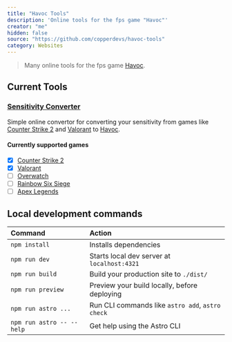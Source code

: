 ```yaml
---
title: "Havoc Tools"
description: 'Online tools for the fps game "Havoc"'
creator: "me"
hidden: false
source: "https://github.com/copperdevs/havoc-tools"
category: Websites
---
```


> Many online tools for the fps game [Havoc](https://store.steampowered.com/app/2149290/Havoc/).

## Current Tools

### [Sensitivity Converter](https://copperdevs.github.io/havoc-tools/tools/sensitivity-calculator/)

Simple online convertor for converting your sensitivity from games like [Counter Strike 2](https://store.steampowered.com/app/730/CounterStrike_2/) and [Valorant](https://playvalorant.com/en-us/) to [Havoc](https://store.steampowered.com/app/2149290/Havoc/).

#### Currently supported games

- [x] [Counter Strike 2](https://store.steampowered.com/app/730/CounterStrike_2/)
- [x] [Valorant](https://playvalorant.com/en-us/)
- [ ] [Overwatch](https://overwatch.blizzard.com/en-us/)
- [ ] [Rainbow Six Siege](https://www.ubisoft.com/en-us/game/rainbow-six/siege)
- [ ] [Apex Legends](https://www.ea.com/games/apex-legends)

## Local development commands

| Command                   | Action                                           |
| :------------------------ | :----------------------------------------------- |
| `npm install`             | Installs dependencies                            |
| `npm run dev`             | Starts local dev server at `localhost:4321`      |
| `npm run build`           | Build your production site to `./dist/`          |
| `npm run preview`         | Preview your build locally, before deploying     |
| `npm run astro ...`       | Run CLI commands like `astro add`, `astro check` |
| `npm run astro -- --help` | Get help using the Astro CLI                     |
